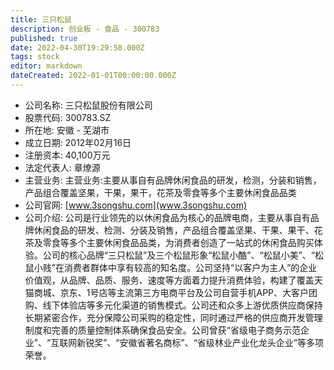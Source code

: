 ```yaml
---
title: 三只松鼠
description: 创业板 - 食品 - 300783
published: true
date: 2022-04-30T19:29:58.000Z
tags: stock
editor: markdown
dateCreated: 2022-01-01T00:00:00.000Z
---
```


- 公司名称: 三只松鼠股份有限公司
- 股票代码: 300783.SZ
- 所在地: 安徽 - 芜湖市
- 成立日期: 2012年02月16日
- 注册资本: 40,100万元
- 法定代表人: 章燎源
- 主营业务: 主营业务:主要从事自有品牌休闲食品的研发，检测，分装和销售，产品组合覆盖坚果，干果，果干，花茶及零食等多个主要休闲食品品类
- 公司官网: [www.3songshu.com](www.3songshu.com)
- 公司介绍: 公司是行业领先的以休闲食品为核心的品牌电商，主要从事自有品牌休闲食品的研发、检测、分装及销售，产品组合覆盖坚果、干果、果干、花茶及零食等多个主要休闲食品品类，为消费者创造了一站式的休闲食品购买体验。公司的核心品牌“三只松鼠”及三个松鼠形象“松鼠小酷”、“松鼠小美”、“松鼠小贱”在消费者群体中享有较高的知名度。公司坚持“以客户为主人”的企业价值观，从品牌、品质、服务、速度等方面着力提升消费体验，构建了覆盖天猫商城、京东、1号店等主流第三方电商平台及公司自营手机APP、大客户团购、线下体验店等多元化渠道的销售模式。公司还和众多上游优质供应商保持长期紧密合作，充分保障公司采购的稳定性，同时通过严格的供应商开发管理制度和完善的质量控制体系确保食品安全。公司曾获“省级电子商务示范企业”、“互联网新锐奖”、“安徽省著名商标”、“省级林业产业化龙头企业”等多项荣誉。


